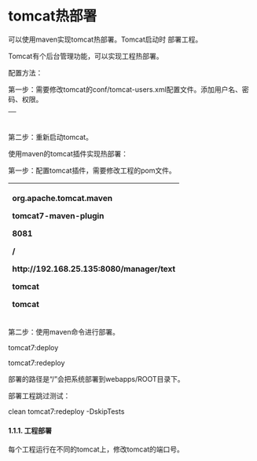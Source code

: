 # tomcat热部署

可以使用maven实现tomcat热部署。Tomcat启动时 部署工程。

Tomcat有个后台管理功能，可以实现工程热部署。

配置方法：

第一步：需要修改tomcat的conf/tomcat-users.xml配置文件。添加用户名、密码、权限。

<table>
  <thead>
    <tr>
      <th style="text-align:left">
        <p>
          <role rolename="manager-gui" />
        </p>
        <p>
          <role rolename="manager-script" />
        </p>
        <p>
          <user username="tomcat" password="tomcat" roles="manager-gui, manager-script"
          />
        </p>
      </th>
    </tr>
  </thead>
  <tbody></tbody>
</table>第二步：重新启动tomcat。

使用maven的tomcat插件实现热部署：

第一步：配置tomcat插件，需要修改工程的pom文件。

<table>
  <thead>
    <tr>
      <th style="text-align:left">
        <p>
          <build>
        </p>
        <p>
          <plugins>
        </p>
        <p>
          <!-- 配置Tomcat插件 -->
        </p>
        <p>
          <plugin>
        </p>
        <p>
          <groupId>org.apache.tomcat.maven</groupId>
        </p>
        <p>
          <artifactId>tomcat7-maven-plugin</artifactId>
        </p>
        <p>
          <configuration>
        </p>
        <p>
          <port>8081</port>
        </p>
        <p>
          <path>/</path>
        </p>
        <p>
          <url>http://192.168.25.135:8080/manager/text</url>
        </p>
        <p>
          <username>tomcat</username>
        </p>
        <p>
          <password>tomcat</password>
        </p>
        <p>
          </configuration>
        </p>
        <p>
          </plugin>
        </p>
        <p>
          </plugins>
        </p>
        <p>
          </build>
        </p>
      </th>
    </tr>
  </thead>
  <tbody></tbody>
</table>第二步：使用maven命令进行部署。

tomcat7:deploy

tomcat7:redeploy

部署的路径是“/”会把系统部署到webapps/ROOT目录下。

部署工程跳过测试：

clean tomcat7:redeploy -DskipTests

#### 1.1.1.    工程部署

每个工程运行在不同的tomcat上，修改tomcat的端口号。

